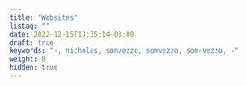 ```yaml
---
title: "Websites"
listag: ""
date: 2022-12-15T13:35:14-03:00
draft: true
keywords: "-, nicholas, sonvezzo, somvezzo, som-vezzo, -"
weight: 0
hidden: true
---
```

